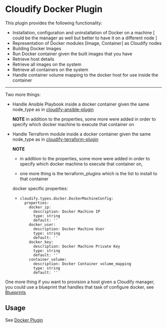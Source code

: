 # Cloudify Docker Plugin

This plugin provides the following functionality:

  * Installation, configuration and uninstallation of Docker on a machine
    [ could be the manager as well but better to have it on a different node ]
  * Representation of Docker modules [Image, Container] as Cloudify nodes
  * Building Docker Images
  * Run Docker container given the built images that you have
  * Retrieve host details
  * Retrieve all images on the system
  * Retrieve all containers on the system
  * Handle container volume mapping to the docker host for use inside the container

  --------
  Two more things:

  * Handle Ansible Playbook inside a docker container given the same node_type
    as in [cloudify-ansible-plugin](https://github.com/cloudify-cosmo/cloudify-ansible-plugin)

    **NOTE** in addition to the properties, some more were added in order to specify
    which docker machine to execute that container on

  * Handle Terraform module inside a docker container given the same node_type
    as in [cloudify-terraform-plugin](https://github.com/cloudify-incubator/cloudify-terraform-plugin)

    **NOTE**

    * in addition to the properties, some more were added in order to specify
      which docker machine to execute that container on,

    * one more thing is the terraform_plugins which is the list to install to that container


    docker specific properties:

    - ```
      cloudify.types.docker.DockerMachineConfig:
        properties:
          docker_ip:
            description: Docker Machine IP
            type: string
            default: ''
          docker_user:
            description: Docker Machine User
            type: string
            default: ''
          docker_key:
            description: Docker Machine Private Key
            type: string
            default: ''
          container_volume:
            description: Docker Container volume_mapping
            type: string
            default: ''
        ```

One more thing if you want to provision a host given a Cloudify manager,
you could use a blueprint that handles that task of configure docker,
see [Blueprints](https://github.com/cloudify-community/blueprint-examples/tree/master/docker-machine-example)


## Usage

See [Docker Plugin](https://docs.cloudify.co/5.0.5/working_with/official_plugins/)
